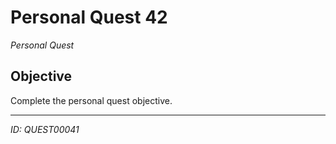# Personal Quest 42

*Personal Quest*

## Objective
Complete the personal quest objective.

---
*ID: QUEST00041*
